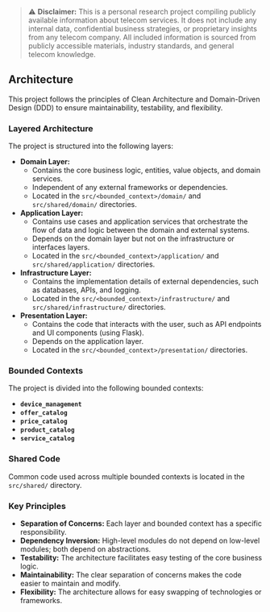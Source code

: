 > ⚠ **Disclaimer:**
> This is a personal research project compiling publicly available information about telecom services. It does not include any internal data, confidential business strategies, or proprietary insights from any telecom company. All included information is sourced from publicly accessible materials, industry standards, and general telecom knowledge.
## Architecture
This project follows the principles of Clean Architecture and Domain-Driven Design (DDD) to ensure maintainability, testability, and flexibility.

### Layered Architecture
The project is structured into the following layers:
* **Domain Layer:**
    * Contains the core business logic, entities, value objects, and domain services.
    * Independent of any external frameworks or dependencies.
    * Located in the `src/<bounded_context>/domain/` and `src/shared/domain/` directories.
* **Application Layer:**
    * Contains use cases and application services that orchestrate the flow of data and logic between the domain and external systems.
    * Depends on the domain layer but not on the infrastructure or interfaces layers.
    * Located in the `src/<bounded_context>/application/` and `src/shared/application/` directories.
* **Infrastructure Layer:**
    * Contains the implementation details of external dependencies, such as databases, APIs, and logging.
    * Located in the `src/<bounded_context>/infrastructure/` and `src/shared/infrastructure/` directories.
* **Presentation Layer:**
    * Contains the code that interacts with the user, such as API endpoints and UI components (using Flask).
    * Depends on the application layer.
    * Located in the `src/<bounded_context>/presentation/` directories.
### Bounded Contexts

The project is divided into the following bounded contexts:
* **`device_management`**
* **`offer_catalog`**
* **`price_catalog`**
* **`product_catalog`**
* **`service_catalog`**

### Shared Code

Common code used across multiple bounded contexts is located in the `src/shared/` directory.

### Key Principles

* **Separation of Concerns:** Each layer and bounded context has a specific responsibility.
* **Dependency Inversion:** High-level modules do not depend on low-level modules; both depend on abstractions.
* **Testability:** The architecture facilitates easy testing of the core business logic.
* **Maintainability:** The clear separation of concerns makes the code easier to maintain and modify.
* **Flexibility:** The architecture allows for easy swapping of technologies or frameworks.
